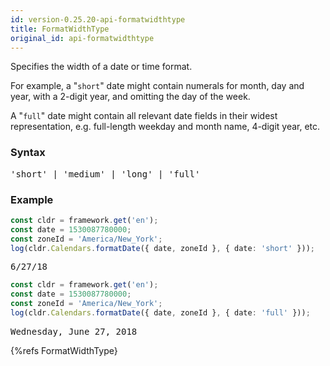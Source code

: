 ```yaml
---
id: version-0.25.20-api-formatwidthtype
title: FormatWidthType
original_id: api-formatwidthtype
---
```


Specifies the width of a date or time format.

For example, a "`short`" date might contain numerals for month, day and year, with a 2-digit year, and omitting the day of the week.

A "`full`" date might contain all relevant date fields in their widest representation, e.g. full-length weekday and month name, 4-digit year, etc.

### Syntax

<pre class="syntax">
'short' | 'medium' | 'long' | 'full'
</pre>

### Example

```typescript
const cldr = framework.get('en');
const date = 1530087780000;
const zoneId = 'America/New_York';
log(cldr.Calendars.formatDate({ date, zoneId }, { date: 'short' }));
```
<pre class="output">
6/27/18
</pre>


```typescript
const cldr = framework.get('en');
const date = 1530087780000;
const zoneId = 'America/New_York';
log(cldr.Calendars.formatDate({ date, zoneId }, { date: 'full' }));
```
<pre class="output">
Wednesday, June 27, 2018
</pre>


{%refs FormatWidthType}
